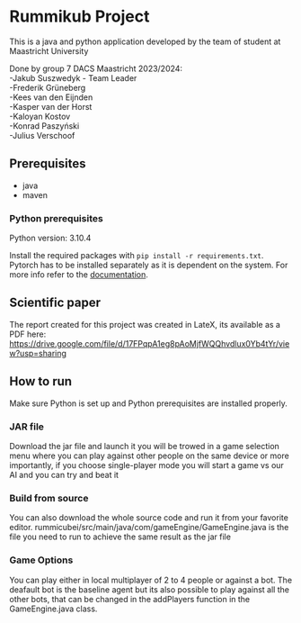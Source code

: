 # Rummikub Project
This is a java and python application developed by the team of student at Maastricht University 

Done by group 7 DACS Maastricht 2023/2024: <br />
-Jakub Suszwedyk - Team Leader <br />
-Frederik Grüneberg <br />
-Kees van den Eijnden <br />
-Kasper van der Horst <br />
-Kaloyan Kostov <br />
-Konrad Paszyński <br />
-Julius Verschoof <br />

## Prerequisites
- java
- maven
### Python prerequisites

Python version: 3.10.4

Install the required packages with `pip install -r requirements.txt`.
Pytorch has to be installed separately as it is dependent on the system. For more info
refer to the [documentation](https://pytorch.org/get-started/locally/).

## Scientific paper
The report created for this project was created in LateX, its available as a PDF here: https://drive.google.com/file/d/17FPqpA1eg8pAoMjfWQQhvdlux0Yb4tYr/view?usp=sharing

## How to run
Make sure Python is set up and Python prerequisites are installed properly.

### JAR file
Download the jar file and launch it you will be trowed in a game selection menu where you can play against other people
on the same device or more importantly, if you choose single-player mode you will start a game vs our AI and you can try
and beat it

### Build from source
You can also download the whole source code and run it from your favorite editor.
rummicubei/src/main/java/com/gameEngine/GameEngine.java is the file you need to run to achieve the same result as the jar
file

### Game Options
You can play either in local multiplayer of 2 to 4 people or against a bot. The deafault bot is the baseline agent but its also possible to play  against all the other bots, that can be changed in the addPlayers function in the GameEngine.java class.
